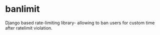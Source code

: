 # banlimit
 Django based rate-limiting library- allowing to ban users for custom time after ratelimit violation.
